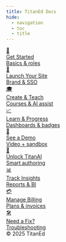 ```yaml
---
title: TitanEd Docs
hide:
  - navigation
  - toc
  - title
---
```


<div class="container">
  <main class="body">
    <section class="cardContainer">
      <a href="Get_Started/Welcome_to_TELS" class="card">
        <div class="cardLogo">🚪</div>
        <div class="cardText">
          <div class="cardTextTitle">Get Started</div>
          <div class="cardTextDescription">Basics & roles</div>
        </div>
      </a>
      <a href="Launch_Your_Site/Site_Setup_&_Branding" class="card">
        <div class="cardLogo">🧭</div>
        <div class="cardText">
          <div class="cardTextTitle">Launch Your Site</div>
          <div class="cardTextDescription">Brand & SSO</div>
        </div>
      </a>
      <a href="Create_&_Teach_(Studio)/Create_&_Teach" class="card">
        <div class="cardLogo">🎓</div>
        <div class="cardText">
          <div class="cardTextTitle">Create & Teach</div>
          <div class="cardTextDescription">Courses & AI assist</div>
        </div>
      </a>
      <a href="/documentation/LMS/lms_home_page_overview" class="card">
        <div class="cardLogo">📈</div>
        <div class="cardText">
          <div class="cardTextTitle">Learn & Progress</div>
          <div class="cardTextDescription">Dashboards & badges</div>
        </div>
      </a>
      <a href="See_a_Demo/Step_for_demo" class="card">
        <div class="cardLogo">🎥</div>
        <div class="cardText">
          <div class="cardTextTitle">See a Demo</div>
          <div class="cardTextDescription">Video + sandbox</div>
        </div>
      </a>
      <a href="/documentation/TitanAi/TitanAi" class="card">
        <div class="cardLogo">🤖</div>
        <div class="cardText">
          <div class="cardTextTitle">Unlock TitanAI</div>
          <div class="cardTextDescription">Smart authoring</div>
        </div>
      </a>
      <a href="/documentation/TitanBi/TitanBi/" class="card">
        <div class="cardLogo">📊</div>
        <div class="cardText">
          <div class="cardTextTitle">Track Insights</div>
          <div class="cardTextDescription">Reports & BI</div>
        </div>
      </a>
      <a href="Control_Hub/Control_Hub_Overview" class="card">
        <div class="cardLogo">💳</div>
        <div class="cardText">
          <div class="cardTextTitle">Manage Billing</div>
          <div class="cardTextDescription">Plans & invoices</div>
        </div>
      </a>
      <a href="/documentation/faq" class="card">
        <div class="cardLogo">🛠️</div>
        <div class="cardText">
          <div class="cardTextTitle">Need a Fix?</div>
          <div class="cardTextDescription">Troubleshooting</div>
        </div>
      </a>
    </section>
  </main>

  <footer class="footer">
      &copy; 2025 TitanEd
  </footer>
</div>

<script>
  function googleTranslateElementInit() {
    new google.translate.TranslateElement({
      pageLanguage: 'en',
      includedLanguages: 'ar,hi,fil', // Languages from your 'alternate' config
      layout: google.translate.TranslateElement.InlineLayout.SIMPLE
    }, 'google_translate_element');
  }
</script>